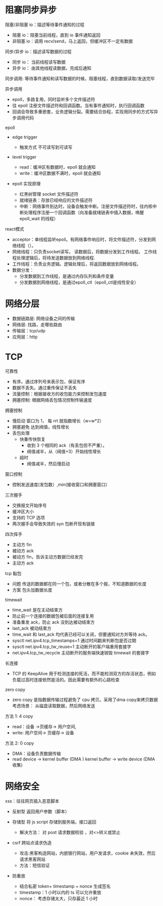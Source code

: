 # 阻塞同步异步

阻塞/非阻塞 io：描述等待事件通知的过程

- 阻塞 io：阻塞当前线程，直到 io 事件通知返回
- 非阻塞 io：调用 recv/send，马上返回，但缓冲区不一定有数据

同步/异步 io：描述读写数据的过程

- 同步 io： 当前线程读写数据
- 异步 io： 由其他线程读数据，完成后通知

同步调用: 等待事件通知和读写数据的时候，阻塞线程，直到数据读取/发送完毕

异步调用

- epoll，多路复用，同时监听多个文件描述符
- 往 epoll 注册文件描述符和回调函数。当有事件通知时，执行回调函数
- 回调会导致多重嵌套，业务逻辑分裂。需要结合协程，实现用同步的方式写异步调用代码

epoll

- edge trigger
  - 触发方式 不可读写到可读写

- level trigger

  - read：缓冲区有数据时，epoll 就会通知
  - write：缓冲区数据不满时，epoll 就会通知

- epoll 实现原理

  - 红黑树管理 socket 文件描述符
  - 就绪链表：存放已经响应的文件描述符
  - 中断：网络事件到达时，设备会触发中断。注册文件描述符时，往内核中断处理程序注册一个回调函数（向准备就绪链表中插入数据，唤醒 epoll_wait 的线程）


react模式
- acceptor：单线程监听epoll。有网络事件响应时，将文件描述符，分发到网络线程（）。 
- 网络线程：只负责socket读写。  读数据后，将数据分发到工作线程。 工作线程处理逻辑后，将待发送数据放到网络线程.
- 工作线程：负责业务逻辑。逻辑处理后，将返回数据放到网络线程。
- 数据分发：
  - 分发数据到工作线程，是通过内存队列和条件变量
  - 分发数据到网络线程，是通过epoll_ctl（epoll_ctl是线性安全）


# 网络分层

- 数据链路层: 网络设备之间的传输
- 网络层: 找路，走哪些路由
- 传输层：tcp/udp
- 应用层：http

# TCP

可靠性

- 有序。通过序列号来表示包，保证有序
- 数据不丢失。通过重传保证不丢失
- 流量控制：根据接收方的收包能力来控制发包速度
- 拥塞控制: 根据网络丢包情况控制传输速度

拥塞控制

- 慢启动
  窗口为 1， 每 rrt 就指数增长（w=w\*2）
- 拥塞避免 达到阀值，线性增长
- 丢包处理
  - 快重传快恢复
    - 收到 3 个相同的 ack（有丢包但不严重）。
    - 阀值减半，从（阀值+3）开始线性增长
  - 超时
    - 阀值减半，然后慢启动

窗口控制

- 控制发送速度(发包数）,min(接收窗口和拥塞窗口）

三次握手

- 交换报文开始序号
- 缓冲区大小
- 支持的 TCP 选项
- 两次握手会导致失效的 syn 包断开现有链接

四次挥手

- 主动方 fin
- 被动方 ack
- 被动方 fin，告诉主动方数据已经发完
- 主动方 ack

tcp 黏包

- 问题 传送的数据都在同一个包，或者分散在多个报，不知道数据的长度
- 方案 包头加数据长度

timewait

- time_wait 是在主动结束方
- 防止前一个连接的数据包被后面的连接复用
- 准备重发 ack，防止 ack 没到达被动结束方
- last_ack 被动结束方
- time_wait 和 last_ack 均代表已经可以关闭，但要通知对方并等待 ack。
- sysctl net.ipv4.tcp_timestamps=1
  通过时间戳来判断包是否过期
- sysctl net.ipv4.tcp_tw_reuse=1
  主动断开的客户端重用套接字
- net.ipv4.tcp_tw_recycle
  主动断开的服务端快速销毁 timewait 的套接字

长连接

- TCP 的 KeepAlive 用于检测连接的死活，而不能检测双方的存活状态，例如负载过高时连接依然是活的。因此需要有额外的心跳检查

zero copy

- zero copy 是指数据传输过程避免了 cpu 拷贝。采用了dma copy来拷贝数据
  考虑场景： 从磁盘读取数据，然后网络发送

方法 1: 4 copy

- read：设备 ->页缓存-> 用户空间,
- write: 用户空间-> 页缓存-> 设备

方法 2: 0 copy

- DMA：设备负责数据传输
- read device -> kernel buffer (DMA )
  kernel buffer -> write device (DMA 收集)

# 网络安全

xss：往往网页插入恶意脚本

- 反射型 返回用户参数（脚本）
- 存储型 将 js script 存储到服务端，接口返回
  - 解决方法： 对 post 请求数据校验 ，对<>转义或禁止
- csrf 跨站点请求伪造

  - 攻击:黑客构造网站，内嵌银行网站，用户发请求，cookie 未失效，然后请求黑客网站
  - 方法：短信验证

- 防重放
  - 结合私密 token+ timestamp + nonce 生成签名
  - timestamp：1 小时以内的 ts 可以允许重放
  - nonce： 考虑存储太大，只存最近 1 小时
